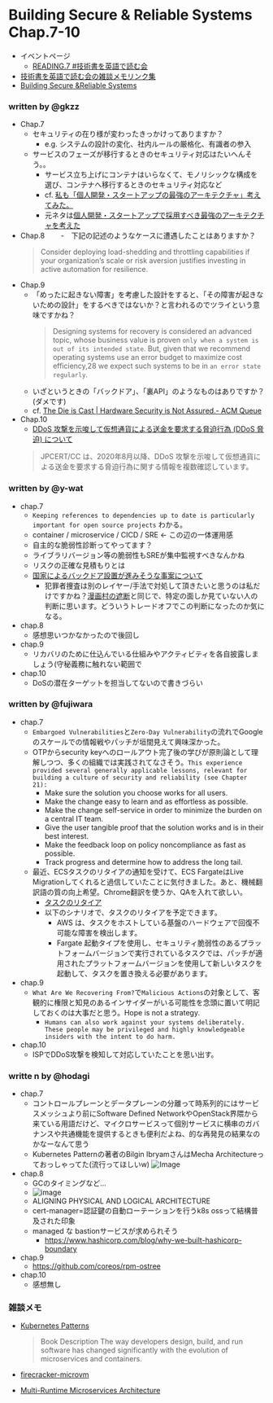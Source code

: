 # Building Secure & Reliable Systems Chap.7-10

- イベントページ
  - [READING.7 #技術書を英語で読む会](https://reading.connpass.com/event/192746/)
- [技術書を英語で読む会の雑談メモリンク集](https://hackmd.io/@gkzz/H1fdY9jOP)
- [Building Secure &Reliable Systems](https://static.googleusercontent.com/media/landing.google.com/en//sre/static/pdf/Building_Secure_and_Reliable_Systems.pdf)


### written by @gkzz 

- Chap.7
  - セキュリティの在り様が変わったきっかけってありますか？
    - e.g. システムの設計の変化、社内ルールの厳格化、有識者の参入
  - サービスのフェーズが移行するときのセキュリティ対応はたいへんそう。。
    - サービス立ち上げにコンテナはいらなくて、モノリシックな構成を選び、コンテナへ移行するときのセキュリティ対応など
    - cf. [私も「個人開発・スタートアップの最強のアーキテクチャ」考えてみた。](https://twitter.com/xhiroga/status/1321969844904845312?s=20)
    - 元ネタは[個人開発・スタートアップで採用すべき最強のアーキテクチャを考えた](https://qiita.com/yuno_miyako/items/fad33456d9c32d8f4483)
- Chap.8
　　-　下記の記述のようなケースに遭遇したことはありますか？
    > Consider deploying load-shedding and throttling capabilities if your organization’s scale or risk aversion justifies investing in active automation for resilience.
- Chap.9
  - 「めったに起きない障害」を考慮した設計をすると、「その障害が起きないための設計」をするべきではないか？と言われるのでツライという意味ですかね？
    > Designing systems for recovery is considered an advanced topic, whose business value is proven `only when a system is out of its intended state`. But, given that we recommend operating systems use an error budget to maximize cost efficiency,28 we expect such systems to be in `an error state regularly`. 
  - いざというときの「バックドア」、「裏API」のようなものはありですか？ (ダメです)
  - cf. [The Die is Cast | Hardware Security is Not Assured.- ACM Queue](https://queue.acm.org/detail.cfm?id=3431245)
- Chap.10
  - [DDoS 攻撃を示唆して仮想通貨による送金を要求する脅迫行為 (DDoS 脅迫) について](https://www.jpcert.or.jp/newsflash/2020090701.html)
   > JPCERT/CC は、2020年8月以降、DDoS 攻撃を示唆して仮想通貨による送金を要求する脅迫行為に関する情報を複数確認しています。

### written by @y-wat
- chap.7
    - ```Keeping references to dependencies up to date is particularly important for open source projects```
わかる。
    - container / microservice / CICD / SRE <- この辺の一体運用感
    - 自主的な脆弱性診断ってやってます？
    - ライブラリバージョン等の脆弱性もSREが集中監視すべきなんかね
    - リスクの正確な見積もりとは
    - [国家によるバックドア設置が進みそうな事案について](https://japan.zdnet.com/article/35160775/)
        - 犯罪者捜査は別のレイヤー/手法で対処して頂きたいと思うのは私だけですかね？[漫画村の遮断](https://www.legacy-cloud.net/special_topic_categories/4/special_topics/46)と同じで、特定の面しか見ていない人の判断に思います。どういうトレードオフでこの判断になったのか気になる。
- chap.8
    -  感想思いつかなかったので後回し
- chap.9
    - リカバリのために仕込んでいる仕組みやアクティビティを各自披露しましょう(守秘義務に触れない範囲で
- chap.10
    - DoSの潜在ターゲットを担当してないので書きづらい

### written by @fujiwara
- chap.7
  - ```Embargoed Vulnerabilities```と```Zero-Day Vulnerability```の流れでGoogleのスケールでの情報戦やパッチが垣間見えて興味深かった。
  - OTPからsecurity keyへのロールアウト完了後の学びが原則論として理解しつつ、多くの組織では実践されてなさそう。```This experience provided several generally applicable lessons, relevant for building a culture of security and reliability (see Chapter 21):```
      - Make sure the solution you choose works for all users.
      - Make the change easy to learn and as effortless as possible.
      - Make the change self-service in order to minimize the burden on a central IT team.
      - Give the user tangible proof that the solution works and is in their best interest.
      - Make the feedback loop on policy noncompliance as fast as possible.
      - Track progress and determine how to address the long tail. 
  - 最近、ECSタスクのリタイアの通知を受けて、ECS FargateはLive Migrationしてくれると過信していたことに気付きました。あと、機械翻訳語の質の向上希望。Chrome翻訳を使うか、QAを入れて欲しい。
      - [タスクのリタイア](https://docs.aws.amazon.com/ja_jp/AmazonECS/latest/developerguide/task-retirement.html)
      - 以下のシナリオで、タスクのリタイアを予定できます。
          - AWS は、タスクをホストしている基盤のハードウェアで回復不可能な障害を検出します。
          - Fargate 起動タイプを使用し、セキュリティ脆弱性のあるプラットフォームバージョンで実行されているタスクでは、パッチが適用されたプラットフォームバージョンを使用して新しいタスクを起動して、タスクを置き換える必要があります。
- chap.9
  - `What Are We Recovering From?`で`Malicious Actions`の対象として、客観的に権限と知見のあるインサイダーがいる可能性を念頭に置いて明記しておくのは大事だと思う。Hope is not a strategy.
      - `Humans can also work against your systems deliberately. These people may be privileged and highly knowledgeable insiders with the intent to do harm.`
- chap.10
  - ISPでDDoS攻撃を検知して対応していたことを思い出す。

### writte n by @hodagi
- chap.7
    - コントロールプレーンとデータプレーンの分離って時系列的にはサービスメッシュより前にSoftware Defined NetworkやOpenStack界隈から来ている用語だけど、マイクロサービスって個別サービスに横串のガバナンスや共通機能を提供するときも便利だよね、的な再発見の結果なのかなーなんて思う
    - Kubernetes Patternの著者のBilgin IbryamさんはMecha Architectureっておっしゃってた(流行ってほしいw) ![Image](https://1.bp.blogspot.com/-MOISRRX01SA/Xs7wQzy8wWI/AAAAAAAAOWQ/AfMlKt7ked83hFwy-tygdmcGv-gYZHOWgCK4BGAsYHg/d/mecha-architecture.png)
- chap.8
    - GCのタイミングなど...
    - ![image](https://learning.oreilly.com/library/view/building-secure-and/9781492083115/assets/bsrs_0804.png)
    - ALIGNING PHYSICAL AND LOGICAL ARCHITECTURE
    - cert-manager=認証鍵の自動ローテーションを行うk8s ossって結構普及された印象
    - managed な bastionサービスが求められそう
        - https://www.hashicorp.com/blog/why-we-built-hashicorp-boundary
- chap.9
    - https://github.com/coreos/rpm-ostree
- chap.10
    - 感想無し


### 雑談メモ

- [Kubernetes Patterns](https://learning.oreilly.com/library/view/kubernetes-patterns/9781492050278/)
  > Book Description
  > The way developers design, build, and run software has changed significantly with the evolution of microservices and containers.

- [firecracker-microvm](https://github.com/firecracker-microvm/firecracker)
- [Multi-Runtime Microservices Architecture](https://www.infoq.com/articles/multi-runtime-microservice-architecture/)